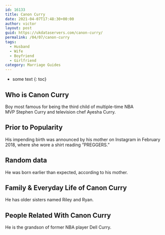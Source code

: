 ```yaml
---
id: 16133
title: Canon Curry
date: 2021-04-07T17:48:30+00:00
author: victor
layout: post
guid: https://ukdataservers.com/canon-curry/
permalink: /04/07/canon-curry
tags:
  - Husband
  - Wife
  - Boyfriend
  - Girlfriend
category: Marriage Guides
---
```


* some text
{: toc}


## Who is Canon Curry



Boy most famous for being the third child of multiple-time NBA MVP Stephen Curry and television chef Ayesha Curry.

                
                
                
## Prior to Popularity



His impending birth was announced by his mother on Instagram in February 2018, where she wore a shirt reading &#8220;PREGGERS.&#8221;  

                
                
                
## Random data



He was born earlier than expected, according to his mother. 

                
                
                
## Family & Everyday Life of Canon Curry



He has older sisters named Riley and Ryan. 

                
                
                
## People Related With Canon Curry



He is the grandson of former NBA player Dell Curry.

                
              
            
          
          
          